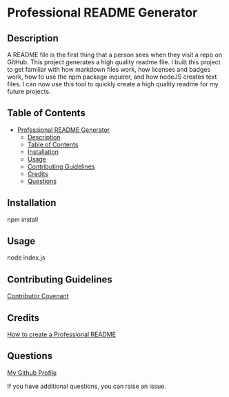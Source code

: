 # Professional README Generator

## Description

 A README file is the first thing that a person sees when they visit a repo on GitHub. This project generates a high quality readme file. I built this project to get familiar with how markdown files work, how licenses and badges work, how to use the npm package inquirer, and how nodeJS creates text files. I can now use this tool to quickly create a high quality readme for my future projects.

## Table of Contents

- [Professional README Generator](#professional-readme-generator)
  - [Description](#description)
  - [Table of Contents](#table-of-contents)
  - [Installation](#installation)
  - [Usage](#usage)
  - [Contributing Guidelines](#contributing-guidelines)
  - [Credits](#credits)
  - [Questions](#questions)

## Installation

npm install

## Usage

node index.js

## Contributing Guidelines

[Contributor Covenant](https://www.contributor-covenant.org/)

## Credits

[How to create a Professional README](https://coding-boot-camp.github.io/full-stack/github/professional-readme-guide)

## Questions

[My Github Profile](https://github.com/Disha2022)

If you have additional questions, you can raise an issue.
